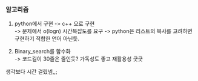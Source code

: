 ### 알고리즘 

1. python에서 구현 -> c++ 으로 구현   
-> 문제에서 o(logn) 시간복잡도를 요구 
-> python은 리스트의 복사를 고려하면 구현하기 적합한 언어 아닌듯. 
  
2. Binary_search를 함수화   
-> 코드길이 30줄은 줄인듯? 가독성도 좋고 재활용성 굿굿 
  
  
생각보다 시간 걸렸넴,,;
